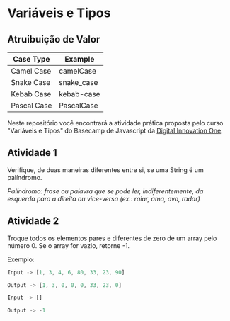 # Variáveis e Tipos

## Atruibuição de Valor

| Case Type   | Example    |
| ----------- | ---------- |
| Camel Case  | camelCase  |
| Snake Case  | snake_case |
| Kebab Case  | kebab-case |
| Pascal Case | PascalCase |

Neste repositório você encontrará a atividade prática proposta pelo curso "Variáveis e Tipos" do Basecamp de Javascript da [Digital Innovation One](https://digitalinnovation.one/).

## Atividade 1

Verifique, de duas maneiras diferentes entre si, se uma String é um palíndromo.

_Palíndromo: frase ou palavra que se pode ler, indiferentemente, da esquerda para a direita ou vice-versa (ex.: raiar, ama, ovo, radar)_

## Atividade 2

Troque todos os elementos pares e diferentes de zero de um array pelo número 0. Se o array for vazio, retorne -1.

Exemplo:
```javascript
Input -> [1, 3, 4, 6, 80, 33, 23, 90]

Output -> [1, 3, 0, 0, 0, 33, 23, 0]
```

```javascript
Input -> []

Output -> -1
```